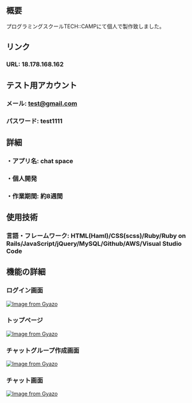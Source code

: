 ## 概要
プログラミングスクールTECH::CAMPにて個人で製作致しました。

## リンク
### URL: 18.178.168.162

## テスト用アカウント
### メール: test@gmail.com
### パスワード: test1111

## 詳細
### ・アプリ名: chat space
### ・個人開発
### ・作業期間: 約8週間

## 使用技術
### 言語・フレームワーク: HTML(Haml)/CSS(scss)/Ruby/Ruby on Rails/JavaScript/jQuery/MySQL/Github/AWS/Visual Studio Code

## 機能の詳細

### ログイン画面
[![Image from Gyazo](https://i.gyazo.com/daab43c45c78b6ddb6b8b5aa914f4097.png)](https://gyazo.com/daab43c45c78b6ddb6b8b5aa914f4097)

### トップページ
[![Image from Gyazo](https://i.gyazo.com/83b9c7c0024dc914fb5b74150fdcb6db.png)](https://gyazo.com/83b9c7c0024dc914fb5b74150fdcb6db)

### チャットグループ作成画面
[![Image from Gyazo](https://i.gyazo.com/c40b933b027685ad147e6f16bd78fee9.png)](https://gyazo.com/c40b933b027685ad147e6f16bd78fee9)
### チャット画面
[![Image from Gyazo](https://i.gyazo.com/49fde6a05de0896c53c8d6eb1ef0254e.png)](https://gyazo.com/49fde6a05de0896c53c8d6eb1ef0254e)
